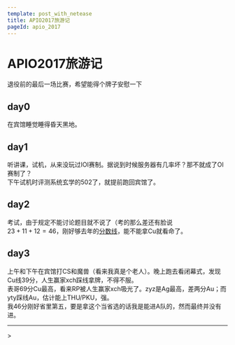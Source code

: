```yaml
---
template: post_with_netease
title: APIO2017旅游记
pageId: apio_2017
---
```


# APIO2017旅游记
退役前的最后一场比赛，希望能得个牌子安慰一下

## day0
在宾馆睡觉睡得昏天黑地。
## day1
听讲课，试机，从来没玩过IOI赛制。据说到时候服务器有几率坏？那不就成了OI赛制了？  
下午试机时评测系统玄学的502了，就提前跑回宾馆了。
## day2
考试，由于规定不能讨论题目就不说了（考的那么差还有脸说  
$23+11+12=46$，刚好够去年的[分数线](http://history.ccf.org.cn/resources/2567814757332/news/APIO2016%E8%8E%B7%E5%A5%96%E5%90%8D%E5%8D%952016-05-11-09_46_54.htm)，能不能拿Cu就看命了。
## day3
上午和下午在宾馆打CS和魔兽（看来我真是个老人）。晚上跑去看闭幕式，发现Cu线39分，人生赢家xch踩线拿牌，不得不服。  
表哥69分Cu最高，看来RP被人生赢家xch吸光了。zyz是Ag最高，差两分Au；而yty踩线Au，估计能上THU/PKU，强。  
我46分刚好省里第五，要是拿这个当省选的话我是能进A队的，然而最终并没有进。

<hr />
> <span id='poem'></span>

<div id="__comment"></div>
<script>$(function(){$.ajax('/api/poem?rnd='+Date.now()+Math.random()).done(function(data){$('#poem').text(data);});});</script>